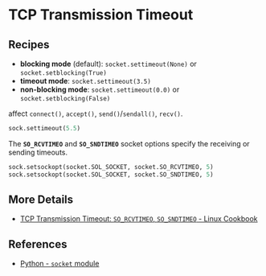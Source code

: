 # TCP Transmission Timeout

## Recipes

- **blocking mode** (default): `socket.settimeout(None)` or `socket.setblocking(True)`
- **timeout mode**: `socket.settimeout(3.5)`
- **non-blocking mode**: `socket.settimeout(0.0)` or `socket.setblocking(False)`

affect `connect()`, `accept()`, `send()`/`sendall()`, `recv()`.

```python
sock.settimeout(5.5)
```

The **`SO_RCVTIMEO`** and **`SO_SNDTIMEO`** socket options
specify the receiving or sending timeouts.

```python
sock.setsockopt(socket.SOL_SOCKET, socket.SO_RCVTIMEO, 5)
sock.setsockopt(socket.SOL_SOCKET, socket.SO_SNDTIMEO, 5)
```

## More Details

- [TCP Transmission Timeout: `SO_RCVTIMEO`, `SO_SNDTIMEO` - Linux Cookbook](https://leven-cn.github.io/linux-cookbook/cookbook/admin/net/tcp_transmission_timeout)

## References

- [Python - `socket` module](https://docs.python.org/3/library/socket.html)
